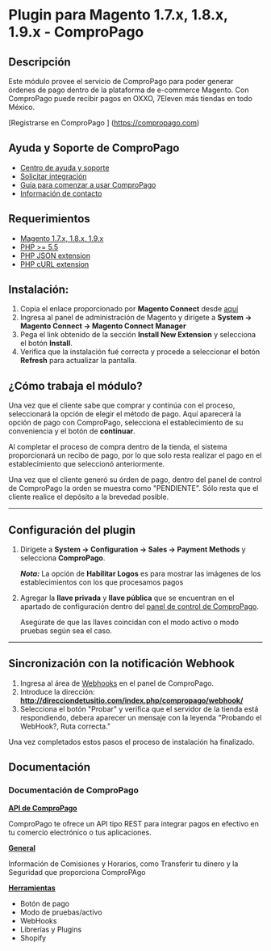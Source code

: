 Plugin para Magento 1.7.x, 1.8.x, 1.9.x - ComproPago
====================================================

## Descripción
Este módulo provee el servicio de ComproPago para poder generar órdenes de pago dentro de la plataforma de e-commerce Magento. Con ComproPago puede recibir pagos en OXXO, 7Eleven más tiendas en todo México.


[Registrarse en ComproPago ] (https://compropago.com)


## Ayuda y Soporte de ComproPago

- [Centro de ayuda y soporte](https://compropago.com/ayuda-y-soporte)
- [Solicitar integración](https://compropago.com/integracion)
- [Guía para comenzar a usar ComproPago](https://compropago.com/ayuda-y-soporte/como-comenzar-a-usar-compropago)
- [Información de contacto](https://compropago.com/contacto)

## Requerimientos
* [Magento 1.7.x, 1.8.x, 1.9.x](https://magento.com/)
* [PHP >= 5.5](http://www.php.net/)
* [PHP JSON extension](http://php.net/manual/en/book.json.php)
* [PHP cURL extension](http://php.net/manual/en/book.curl.php)

## Instalación:

1. Copia el enlace proporcionado por **Magento Connect** desde [aquí][Magento-Connect]
2. Ingresa al panel de administración de Magento y dirígete a **System -> Magento Connect -> Magento Connect Manager**
3. Pega el link obtenido de la sección **Install New Extension** y selecciona el botón **Install**.
4. Verifica que la instalación fué correcta y procede a seleccionar el botón **Refresh** para actualizar la pantalla.


## ¿Cómo trabaja el módulo?
Una vez que el cliente sabe que comprar y continúa con el proceso, seleccionará la opción de elegir el método de pago.
Aquí aparecerá la opción de pago con ComproPago, selecciona el establecimiento de su conveniencia y el botón de **continuar**.

Al completar el proceso de compra dentro de la tienda, el sistema proporcionará un recibo de pago,
por lo que solo resta realizar el pago en el establecimiento que seleccionó anteriormente.

Una vez que el cliente generó su órden de pago, dentro del panel de control de ComproPago la orden se muestra como
"PENDIENTE". Sólo resta que el cliente realice el depósito a la brevedad posible.


---

## Configuración del plugin

1. Dirígete a **System -> Configuration -> Sales -> Payment Methods** y selecciona
   **ComproPago**.

   ***Nota:*** La opción de **Habilitar Logos** es para mostrar las imágenes de los establecimientos con
   los que procesamos pagos

2. Agregar la **llave privada** y **llave pública** que se encuentran en el apartado de configuración dentro del
   [panel de control de ComproPago][Compropago-Panel].

   Asegúrate de que las llaves coincidan con el modo activo o modo pruebas según sea el caso.

---

## Sincronización con la notificación Webhook
1. Ingresa al área de [Webhooks][Compropago-Webhooks] en el panel de ComproPago.
2. Introduce la dirección: **http://direcciondetusitio.com/index.php/compropago/webhook/**
3. Selecciona el botón "Probar" y verifica que el servidor de la tienda está respondiendo, debera aparecer un
   mensaje con la leyenda "Probando el WebHook?, Ruta correcta."

Una vez completados estos pasos el proceso de instalación ha finalizado.

## Documentación

### Documentación de ComproPago
**[API de ComproPago](https://compropago.com/documentacion/api)**

ComproPago te ofrece un API tipo REST para integrar pagos en efectivo en tu comercio electrónico o tus aplicaciones.


**[General](https://compropago.com/documentacion)**

Información de Comisiones y Horarios, como Transferir tu dinero y la Seguridad que proporciona ComproPAgo


**[Herramientas](https://compropago.com/documentacion/boton-pago)**
* Botón de pago
* Modo de pruebas/activo
* WebHooks
* Librerías y Plugins
* Shopify

[Magento-Connect]: https://www.magentocommerce.com/magento-connect/compropago-oxxo-seven-eleven-extra-chedraui-elektra.html
[Compropago-Panel]: https://compropago.com/panel/configuracion
[Compropago-Webhooks]: https://compropago.com/panel/webhooks
